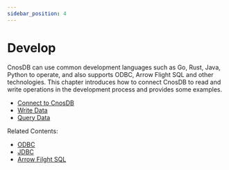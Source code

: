 ```yaml
---
sidebar_position: 4
---
```


# Develop

CnosDB can use common development languages such as Go, Rust, Java, Python to operate, and also supports ODBC, Arrow Flight SQL and other technologies. This chapter introduces how to connect CnosDB to read and write operations in the development process and provides some examples.

- [Connect to CnosDB](./api.md)
- [Write Data](./write.md)
- [Query Data](./query.md)

Related Contents:

- [ODBC](../reference/connector/arrow_flight_sql.md#different-client-usage)
- [JDBC](../reference/connector/arrow_flight_sql.md#different-client-usage)
- [Arrow Filght SQL](../reference/connector/arrow_flight_sql)
